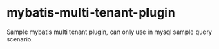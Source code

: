 # mybatis-multi-tenant-plugin
Sample mybatis multi tenant plugin, can only use in mysql sample query scenario.
